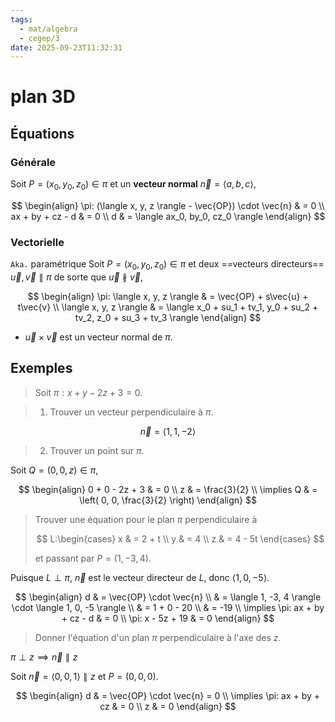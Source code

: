 ```yaml
---
tags:
  - mat/algebra
  - cegep/3
date: 2025-09-23T11:32:31
---
```


# plan 3D

## Équations

### Générale

Soit $P = (x_0, y_0, z_0) \in \pi$ et un **vecteur normal** $\vec{n} = \langle a, b, c \rangle$,

$$
\begin{align}
\pi: (\langle x, y, z \rangle - \vec{OP}) \cdot \vec{n} & = 0 \\
ax + by + cz - d & = 0 \\
d & = \langle ax_0, by_0, cz_0 \rangle
\end{align}
$$

### Vectorielle

`Aka.` paramétrique
Soit $P = (x_0, y_0, z_0) \in \pi$ et deux ==vecteurs directeurs== $\vec{u}, \vec{v} \parallel \pi$ de sorte que $\vec{u} \nparallel \vec{v}$,

$$
\begin{align}
\pi: \langle x, y, z \rangle & = \vec{OP} + s\vec{u} + t\vec{v} \\
\langle x, y, z \rangle & = \langle x_0 + su_1 + tv_1, y_0 + su_2 + tv_2, z_0 + su_3 + tv_3 \rangle
\end{align}
$$

- $\vec{u} \times \vec{v}$ est un vecteur normal de $\pi$.

## Exemples

> Soit $\pi: x + y - 2z + 3 = 0$.

> 1. Trouver un vecteur perpendiculaire à $\pi$.

$$
\vec{n} = \langle 1, 1, -2 \rangle
$$

> 2. Trouver un point sur $\pi$.

Soit $Q = (0, 0, z) \in \pi$,

$$
\begin{align}
0 + 0 - 2z + 3 & = 0 \\
z & = \frac{3}{2} \\
\implies Q & = \left( 0, 0, \frac{3}{2} \right)
\end{align}
$$

> Trouver une équation pour le plan $\pi$ perpendiculaire à
> 
> $$
> L:\begin{cases}
x & = 2 + t \\
y & = 4 \\
z & = 4 - 5t
\end{cases}
> $$
> 
> et passant par $P = (1, -3, 4)$.

Puisque $L\perp \pi$, $\vec{n}$ est le vecteur directeur de $L$, donc $\langle 1, 0, -5 \rangle$.

$$
\begin{align}
d & = \vec{OP} \cdot \vec{n} \\
 & = \langle 1, -3, 4 \rangle \cdot \langle 1, 0, -5 \rangle  \\
 & = 1 + 0 - 20 \\
 & = -19 \\
\implies \pi: ax + by + cz - d & = 0 \\
\pi: x - 5z + 19 & = 0
\end{align}
$$

> Donner l'équation d'un plan $\pi$ perpendiculaire à l'axe des $z$.

$\pi \perp z \implies \vec{n} \parallel z$

Soit $\vec{n} = \langle 0, 0, 1 \rangle \parallel z$ et $P = (0, 0, 0)$.

$$
\begin{align}
d & = \vec{OP} \cdot \vec{n} = 0 \\
\implies \pi: ax + by + cz & = 0 \\
z & = 0
\end{align}
$$